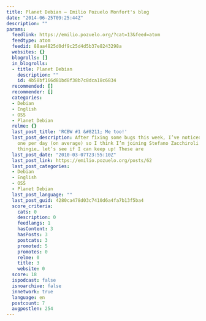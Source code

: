 ```yaml
---
title: Planet Debian – Emilio Pozuelo Monfort's blog
date: "2014-06-25T09:25:44Z"
description: ""
params:
  feedlink: https://emilio.pozuelo.org/?cat=13&feed=atom
  feedtype: atom
  feedid: 88aa4825d0df9c25d4d5b37e8243298a
  websites: {}
  blogrolls: []
  in_blogrolls:
  - title: Planet Debian
    description: ""
    id: 4b58bf166d81bd8f38b7c8dca18c6834
  recommended: []
  recommender: []
  categories:
  - Debian
  - English
  - OSS
  - Planet Debian
  relme: {}
  last_post_title: 'RCBW #1 &#8211; Me too!'
  last_post_description: After fixing some bugs this week, I’ve noticed they’ve been
    one per day (on average) so I think I’m joining Stefano Zacchiroli on this RCBW
    thingie… let’s see if I can keep up! These are
  last_post_date: "2010-03-07T23:55:10Z"
  last_post_link: https://emilio.pozuelo.org/posts/62
  last_post_categories:
  - Debian
  - English
  - OSS
  - Planet Debian
  last_post_language: ""
  last_post_guid: 4280ca478d03c7410d6a4fa7b13f5ba4
  score_criteria:
    cats: 0
    description: 0
    feedlangs: 1
    hasContent: 3
    hasPosts: 3
    postcats: 3
    promoted: 5
    promotes: 0
    relme: 0
    title: 3
    website: 0
  score: 18
  ispodcast: false
  isnoarchive: false
  innetwork: true
  language: en
  postcount: 7
  avgpostlen: 254
---
```

